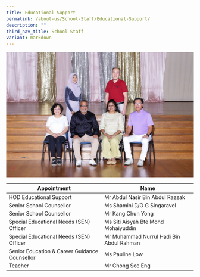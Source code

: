 ```yaml
---
title: Educational Support
permalink: /about-us/School-Staff/Educational-Support/
description: ""
third_nav_title: School Staff
variant: markdown
---
```

![](/images/Dept%20Photo/EDUCATION_SUPPORT_DEPT_6015_P1.jpg)


| Appointment | Name | 
| -------- | -------- | 
| HOD Educational Support    | Mr Abdul Nasir Bin Abdul Razzak   | 
| Senior School Counsellor     | Ms Shamini D/O G Singaravel   | 
| Senior School Counsellor     | Mr Kang Chun Yong    |
| Special Educational Needs (SEN) Officer     | Ms Siti Aisyah Bte Mohd Mohaiyuddin     | 
| Special Educational Needs (SEN) Officer    | Mr Muhammad Nurrul Hadi Bin Abdul Rahman    | 
| Senior Education & Career Guidance Counsellor     | Ms Pauline Low    |
| Teacher     | Mr Chong See Eng     | 